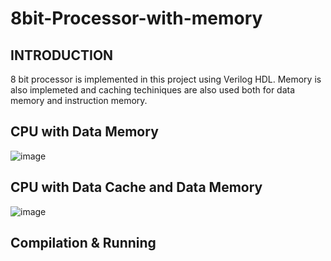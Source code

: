 # 8bit-Processor-with-memory

## INTRODUCTION
8 bit processor is implemented in this project using Verilog HDL. Memory is also implemeted and caching techiniques are also used both for data memory and instruction memory. 

## CPU with Data Memory
![image](https://github.com/sumuduliyanage/8bit-Processor-with-memory/blob/main/docs/img1.PNG)

## CPU with Data Cache and Data Memory
![image](https://github.com/sumuduliyanage/8bit-Processor-with-memory/blob/main/docs/img2.PNG)

## Compilation & Running
